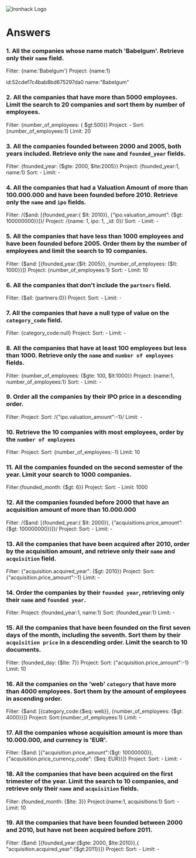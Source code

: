 ![Ironhack Logo](https://i.imgur.com/1QgrNNw.png)

# Answers

### 1. All the companies whose name match 'Babelgum'. Retrieve only their `name` field.

Filter: {name:'Babelgum'}
Project: {name:1}

id:52cdef7c4bab8bd675297da0
name:"Babelgum"

### 2. All the companies that have more than 5000 employees. Limit the search to 20 companies and sort them by **number of employees**.

Filter: {number_of_employees: { $gt:500}}
Project: -
Sort: {number_of_employees:1}
Limit: 20 





### 3. All the companies founded between 2000 and 2005, both years included. Retrieve only the `name` and `founded_year` fields.

Filter: {founded_year:  {$gte: 2000, $lte:2005}} 
Project: {founded_year:1, name:1} 
Sort: -
Limit: -

### 4. All the companies that had a Valuation Amount of more than 100.000.000 and have been founded before 2010. Retrieve only the `name` and `ipo` fields.

Filter: /{$and: [{founded_year:{ $lt: 2010}}, {“ipo.valuation_amount”: {$gt: 100000000}}]}/
Project: /{name: 1, ipo: 1, _id: 0}/
Sort: -
Limit: -

### 5. All the companies that have less than 1000 employees and have been founded before 2005. Order them by the number of employees and limit the search to 10 companies.

Filter: {$and: [{founded_year:{$lt: 2005}}, {number_of_employees: {$lt: 1000}}]}
Project: {number_of_employees:1}
Sort: -
Limit: 10

### 6. All the companies that don't include the `partners` field.

Filter: {$all: {partners:0}}
Project:
Sort: -
Limit: -

### 7. All the companies that have a null type of value on the `category_code` field.

Filter: {category_code:null}
Project:
Sort: -
Limit: -

### 8. All the companies that have at least 100 employees but less than 1000. Retrieve only the `name` and `number of employees` fields.

Filter: {number_of_employees:  {$gte: 100, $lt:1000}} 
Project: {name:1, number_of_employees:1}
Sort: -
Limit: -

### 9. Order all the companies by their IPO price in a descending order.

Filter: 
Project:
Sort: /{"ipo.valuation_amount":-1}/
Limit: -

### 10. Retrieve the 10 companies with most employees, order by the `number of employees`

Filter:
Project:
Sort: {number_of_employees:-1}
Limit: 10

### 11. All the companies founded on the second semester of the year. Limit your search to 1000 companies.

Filter:{founded_month: {$gt: 6}}
Project:
Sort: -
Limit: 1000

### 12. All the companies founded before 2000 that have an acquisition amount of more than 10.000.000

Filter: /{$and: [{founded_year:{ $lt: 2000}}, {“acquisitions.price_amount”: {$gt: 100000000}}]}/
Project:
Sort: -
Limit: -

### 13. All the companies that have been acquired after 2010, order by the acquisition amount, and retrieve only their `name` and `acquisition` field.

Filter:  {"acquisition.acquired_year": {$gt: 2010}}
Project:
Sort: {"acquisition.price_amount":-1}
Limit: -

### 14. Order the companies by their `founded year`, retrieving only their `name` and `founded year`.

Filter: 
Project: {founded_year:1, name:1}
Sort: {founded_year:1}
Limit: -

### 15. All the companies that have been founded on the first seven days of the month, including the seventh. Sort them by their `acquisition price` in a descending order. Limit the search to 10 documents.

Filter: {founded_day: {$lte: 7}}
Project:
Sort: {"acquisition.price_amount":-1}
Limit: 10

### 16. All the companies on the 'web' `category` that have more than 4000 employees. Sort them by the amount of employees in ascending order.

Filter: {$and: [{category_code:{$eq: web}}, {number_of_employees: {$gt: 4000}}]}
Project:
Sort:{number_of_employees:1}
Limit: -

### 17. All the companies whose acquisition amount is more than 10.000.000, and currency is 'EUR'.

Filter: {$and: [{"acquisition.price_amount":{$gt: 10000000}}, {"acquisition.price_currency_code": {$eq: EUR}}]}
Project:
Sort: -
Limit: -

### 18. All the companies that have been acquired on the first trimester of the year. Limit the search to 10 companies, and retrieve only their `name` and `acquisition` fields.

Filter:  {founded_month: {$lte: 3}}
Project:{name:1, acquisitions:1}
Sort: -
Limit: 10

### 19. All the companies that have been founded between 2000 and 2010, but have not been acquired before 2011.
Filter: {$and: [{founded_year:{$gte: 2000, $lte:2010}},{ "acquisition.acquired_year":{$gt:2011}}]}
Project:
Sort: -
Limit: -
